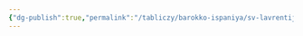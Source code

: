 ```yaml
---
{"dg-publish":true,"permalink":"/tabliczy/barokko-ispaniya/sv-lavrentij/","dgPassFrontmatter":true}
---
```




